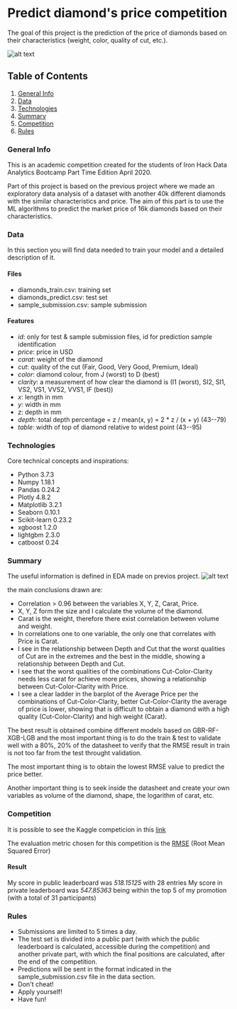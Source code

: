 # Predict diamond's price competition
The goal of this project is the prediction of the price of diamonds based on their characteristics (weight, color, quality of cut, etc.).

![alt text](https://sep.yimg.com/ay/jbead/diamonds-the-4-c-s-11.gif)

## Table of Contents
1. [General Info](#general-info)
2. [Data](#data)
3. [Technologies](#technologies)
4. [Summary](#summary)
5. [Competition](#collaboration)
6. [Rules](#rules)


### General Info
This is an academic competition created for the students of Iron Hack Data Analytics Bootcamp Part Time Edition April 2020.

Part of this project is based on the previous project where we made an exploratory data analysis of a dataset with another 40k different diamonds with the similar characteristics and price. 
The aim of this part is to use the ML algorithms to predict the market price of 16k diamonds based on their characteristics.


### Data
In this section you will find data needed to train your model and a detailed description of it.

#### Files
- diamonds_train.csv: training set
- diamonds_predict.csv: test set
- sample_submission.csv: sample submission

#### Features
- *id*: only for test & sample submission files, id for prediction sample identification
- *price*: price in USD
- *carat*: weight of the diamond
- *cut*: quality of the cut (Fair, Good, Very Good, Premium, Ideal)
- *color*: diamond colour, from J (worst) to D (best)
- *clarity*: a measurement of how clear the diamond is (I1 (worst), SI2, SI1, VS2, VS1, VVS2, VVS1, IF (best))
- *x*: length in mm
- *y*: width in mm
- *z*: depth in mm
- *depth*: total depth percentage = z / mean(x, y) = 2 * z / (x + y) (43--79)
- *table*: width of top of diamond relative to widest point (43--95)


### Technologies
Core technical concepts and inspirations:
- Python 3.7.3
- Numpy 1.18.1
- Pandas 0.24.2
- Plotly 4.8.2
- Matplotlib 3.2.1
- Seaborn 0.10.1
- Scikit-learn 0.23.2
- xgboost 1.2.0
- lightgbm 2.3.0
- catboost 0.24


### Summary
The useful information is defined in EDA made on previos project.
![alt text](https://www.clipartmax.com/png/middle/349-3493704_admin-monitoring-of-projects-monitoring-and-evaluation-clipart.png)

the main conclusions drawn are:
- Correlation > 0.96 between the variables X, Y, Z, Carat, Price.
- X, Y, Z form the size and I calculate the volume of the diamond.
- Carat is the weight, therefore there exist correlation between volume and weight.
- In correlations one to one variable, the only one that correlates with Price is Carat.
- I see in the relationship between Depth and Cut that the worst qualities of Cut are in the extremes and the best in the middle, showing a relationship between Depth and Cut.
- I see that the worst qualities of the combinations Cut-Color-Clarity needs less carat for achieve more prices, showing a relationship between Cut-Color-Clarity with Price.
- I see a clear ladder in the barplot of the Average Price per the combinations of Cut-Color-Clarity, better Cut-Color-Clarity the average of price is lower, showing that is difficult to obtain a diamond with a high quality (Cut-Color-Clarity) and high weight (Carat).

The best result is obtained combine different models based on GBR-RF-XGB-LGB and the most important thing is to do the train & test to validate well with a 80%, 20% of the datasheet to verify that the RMSE result in train is not too far from the test throught validation.

The most important thing is to obtain the lowest RMSE value to predict the price better.

Another important thing is to seek inside the datasheet and create your own variables as volume of the diamond, shape, the logarithm of carat, etc.


### Competition
It is possible to see the Kaggle competicion in this [link](https://www.kaggle.com/c/dataptmad0420/overview)

The evaluation metric chosen for this competition is the [RMSE](https://en.wikipedia.org/wiki/Root-mean-square_deviation) (Root Mean Squared Error)

#### Result
My score in public leaderboard was *518.15125* with 28 entries
My score in private leaderboard was *547.85363* being within the top 5 of my promotion (with a total of 31 participants)


### Rules
- Submissions are limited to 5 times a day.
- The test set is divided into a public part (with which the public leaderboard is calculated, accessible during the competition) and another private part, with which the final positions are calculated, after the end of the competition.
- Predictions will be sent in the format indicated in the sample_submission.csv file in the data section.
- Don't cheat!
- Apply yourself!
- Have fun!

